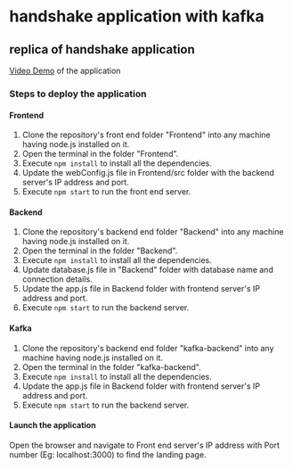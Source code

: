 # handshake application with kafka
## replica of handshake application 
[Video Demo](https://drive.google.com/file/d/1YDur4vIXpiGaz_6mSGRwEGS08EfwalG-/view?usp=sharing) of the application
### Steps to deploy the application
#### Frontend
1. Clone the repository's front end folder "Frontend" into any machine having node.js installed on it.
2. Open the terminal in the folder "Frontend".
3. Execute `npm install` to install all the dependencies.
4. Update the webConfig.js file in Frontend/src folder with the backend server's IP address and port.
5. Execute `npm start` to run the front end server.
#### Backend
1. Clone the repository's backend end folder "Backend" into any machine having node.js installed on it.
2. Open the terminal in the folder "Backend".
3. Execute `npm install` to install all the dependencies.
4. Update database.js file in "Backend" folder with database name and connection details.
5. Update the app.js file in Backend folder with frontend server's IP address and port.
6. Execute `npm start` to run the backend server.
#### Kafka
1. Clone the repository's backend end folder "kafka-backend" into any machine having node.js installed on it.
2. Open the terminal in the folder "kafka-backend".
3. Execute `npm install` to install all the dependencies. 
4. Update the app.js file in Backend folder with frontend server's IP address and port.
5. Execute `npm start` to run the backend server.
#### Launch the application
Open the browser and navigate to Front end server's IP address with Port number (Eg: localhost:3000) to find the landing page.



